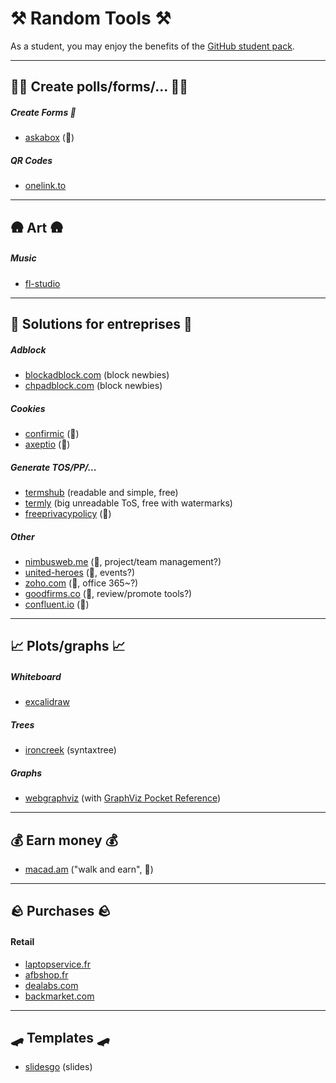 # ⚒️ Random Tools ⚒️

As a student, you may enjoy the benefits of the [GitHub student pack](https://education.github.com/pack).

<hr class="sep-both">

## 🧑‍🏫 Create polls/forms/... 🧑‍🏫

<div class="row row-cols-md-2 mt-3"><div>

##### Create Forms 📃

* [askabox](https://askabox.com/) (👻)
</div><div>

##### QR Codes

* [onelink.to](https://www.onelink.to/)
</div></div>

<hr class="sep-both">

## 🛖 Art 🛖

<div class="row row-cols-md-2 mt-4"><div>

##### Music

* [fl-studio](https://www.image-line.com/fl-studio/)
</div><div>
</div></div>

<hr class="sep-both">

##  🏢 Solutions for entreprises 🏢

<div class="row row-cols-md-2 mt-3"><div>

##### Adblock

* [blockadblock.com](https://blockadblock.com/) (block newbies)
* [chpadblock.com](https://chpadblock.com/) (block newbies)

##### Cookies

* [confirmic](https://landing.confirmic.com/) (👻)
* [axeptio](https://www.axeptio.eu) (👻)
</div><div>

##### Generate TOS/PP/...

* [termshub](https://termshub.io/) (readable and simple, free)
* [termly](https://termly.io/) (big unreadable ToS, free with watermarks)
* [freeprivacypolicy](https://www.freeprivacypolicy.com/) (👻)

##### Other

* [nimbusweb.me](https://nimbusweb.me/) (👻, project/team management?)
* [united-heroes](https://www.united-heroes.com/) (👻, events?)
* [zoho.com](https://www.zoho.com/office/) (👻, office 365~?)
* [goodfirms.co](https://www.goodfirms.co/) (👻, review/promote tools?)
* [confluent.io](https://www.confluent.io/) (👻)
</div></div>

<hr class="sep-both">

##  📈 Plots/graphs 📈

<div class="row row-cols-md-2 mt-4"><div>

##### Whiteboard

* [excalidraw](https://github.com/excalidraw/excalidraw)

##### Trees

* [ironcreek](https://ironcreek.net/syntaxtree/)  (syntaxtree)
</div><div>

##### Graphs

* [webgraphviz](http://webgraphviz.com/) (with [GraphViz Pocket Reference](https://graphs.grevian.org/example))
</div></div>

<hr class="sep-both">

##  💰 Earn money 💰

<div class="row row-cols-md-2 mt-4"><div>

* [macad.am](https://macad.am/) ("walk and earn", 👻)
</div><div>
</div></div>

<hr class="sep-both">

##  🪨 Purchases  🪨

<div class="row row-cols-md-2 mt-4"><div>

#### Retail

* [laptopservice.fr](https://www.laptopservice.fr/)
* [afbshop.fr](https://www.afbshop.fr/)
* [dealabs.com](https://www.dealabs.com/)
* [backmarket.com](https://www.backmarket.com/)
</div><div>
</div></div>

<hr class="sep-both">

##  🛹 Templates 🛹

<div class="row row-cols-md-2 mt-4"><div>

* [slidesgo](https://slidesgo.com/) (slides)
</div><div>
</div></div>